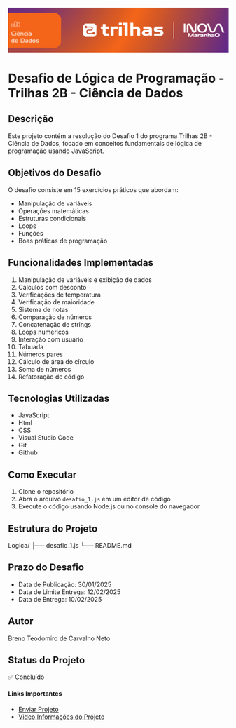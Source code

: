 ![Banner do projeto](Desafio_1\img\banner.png)

# Desafio de Lógica de Programação - Trilhas 2B - Ciência de Dados

## Descrição

Este projeto contém a resolução do Desafio 1 do programa Trilhas 2B - Ciência de Dados, focado em conceitos fundamentais de lógica de programação usando JavaScript.

## Objetivos do Desafio

O desafio consiste em 15 exercícios práticos que abordam:

-   Manipulação de variáveis
-   Operações matemáticas
-   Estruturas condicionais
-   Loops
-   Funções
-   Boas práticas de programação

## Funcionalidades Implementadas

1. Manipulação de variáveis e exibição de dados
2. Cálculos com desconto
3. Verificações de temperatura
4. Verificação de maioridade
5. Sistema de notas
6. Comparação de números
7. Concatenação de strings
8. Loops numéricos
9. Interação com usuário
10. Tabuada
11. Números pares
12. Cálculo de área do círculo
13. Soma de números
14. Refatoração de código

## Tecnologias Utilizadas

-   JavaScript
-   Html
-   CSS
-   Visual Studio Code
-   Git
-   Github

## Como Executar

1. Clone o repositório
2. Abra o arquivo `desafio_1.js` em um editor de código
3. Execute o código usando Node.js ou no console do navegador

## Estrutura do Projeto

Logica/
├── desafio_1.js
└── README.md

## Prazo do Desafio

-   Data de Publicação: 30/01/2025
-   Data de Limite Entrega: 12/02/2025
-   Data de Entrega: 10/02/2025

## Autor

Breno Teodomiro de Carvalho Neto

## Status do Projeto

✅ Concluído

#### Links Importantes

-   [Enviar Projeto](https://docs.google.com/forms/d/e/1FAIpQLSfQLDSEPz6g7ycDgcXwIv6slieX_DT-qMEb4-YC5PpHi0loNg/viewform)
-   [Video Informações do Projeto](https://www.youtube.com/watch?v=sQ04YG3snHY)
